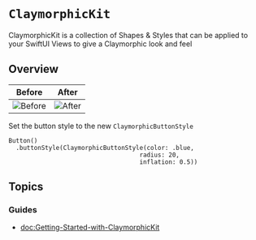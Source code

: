 # ``ClaymorphicKit``

ClaymorphicKit is a collection of Shapes & Styles that can be applied to your
SwiftUI Views to give a Claymorphic look and feel

## Overview

| Before | After |
|--------|-------|
![Before](01_Claymorphic.png)|![After](03_Claymorphic.png)

Set the button style to the new `ClaymorphicButtonStyle`

```
Button()
  .buttonStyle(ClaymorphicButtonStyle(color: .blue,
                                    radius: 20,
                                    inflation: 0.5))
```

## Topics

### Guides

- <doc:Getting-Started-with-ClaymorphicKit>
